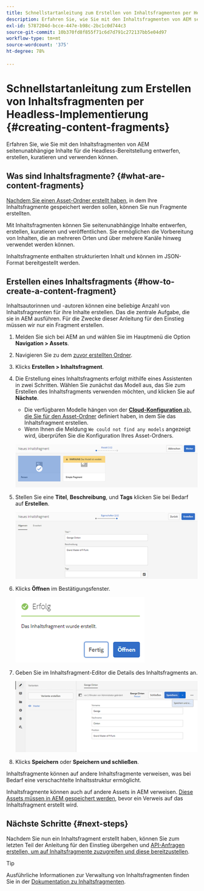 ```yaml
---
title: Schnellstartanleitung zum Erstellen von Inhaltsfragmenten per Headless-Implementierung
description: Erfahren Sie, wie Sie mit den Inhaltsfragmenten von AEM seitenunabhängige Inhalte für die Headless-Bereitstellung entwerfen, erstellen, kuratieren und verwenden können.
exl-id: 5787204d-bcce-447e-b98c-2bc1c0d744c3
source-git-commit: 10b370fd8f855f71c6d7d791c272137bb5e04d97
workflow-type: tm+mt
source-wordcount: '375'
ht-degree: 78%

---
```


# Schnellstartanleitung zum Erstellen von Inhaltsfragmenten per Headless-Implementierung {#creating-content-fragments}

Erfahren Sie, wie Sie mit den Inhaltsfragmenten von AEM seitenunabhängige Inhalte für die Headless-Bereitstellung entwerfen, erstellen, kuratieren und verwenden können.

## Was sind Inhaltsfragmente? {#what-are-content-fragments}

[Nachdem Sie einen Asset-Ordner erstellt haben](create-assets-folder.md), in dem Ihre Inhaltsfragmente gespeichert werden sollen, können Sie nun Fragmente erstellten.

Mit Inhaltsfragmenten können Sie seitenunabhängige Inhalte entwerfen, erstellen, kuratieren und veröffentlichen. Sie ermöglichen die Vorbereitung von Inhalten, die an mehreren Orten und über mehrere Kanäle hinweg verwendet werden können.

Inhaltsfragmente enthalten strukturierten Inhalt und können im JSON-Format bereitgestellt werden.

## Erstellen eines Inhaltsfragments {#how-to-create-a-content-fragment}

Inhaltsautorinnen und -autoren können eine beliebige Anzahl von Inhaltsfragmenten für ihre Inhalte erstellen. Das die zentrale Aufgabe, die sie in AEM ausführen. Für die Zwecke dieser Anleitung für den Einstieg müssen wir nur ein Fragment erstellen.

1. Melden Sie sich bei AEM an und wählen Sie im Hauptmenü die Option **Navigation > Assets**.
1. Navigieren Sie zu dem [zuvor erstellten Ordner](create-assets-folder.md).
1. Klicks **Erstellen > Inhaltsfragment**.
1. Die Erstellung eines Inhaltsfragments erfolgt mithilfe eines Assistenten in zwei Schritten. Wählen Sie zunächst das Modell aus, das Sie zum Erstellen des Inhaltsfragments verwenden möchten, und klicken Sie auf **Nächste**.
   * Die verfügbaren Modelle hängen von der [**Cloud-Konfiguration** ab, die Sie für den Asset-Ordner](create-assets-folder.md) definiert haben, in dem Sie das Inhaltsfragment erstellen.
   * Wenn Ihnen die Meldung `We could not find any models` angezeigt wird, überprüfen Sie die Konfiguration Ihres Asset-Ordners.

   ![Auswählen des Inhaltsfragmentmodells](assets/content-fragment-model-select.png)
1. Stellen Sie eine **Titel**, **Beschreibung**, und **Tags** klicken Sie bei Bedarf auf **Erstellen**.

   ![Inhaltsfragment erstellen](assets/content-fragment-create.png)
1. Klicks **Öffnen** im Bestätigungsfenster.

   ![Bestätigung der Inhaltsfragment-Erstellung ](assets/content-fragment-confirmation.png)
1. Geben Sie im Inhaltsfragment-Editor die Details des Inhaltsfragments an.

   ![Inhaltsfragmente-Editor](assets/content-fragment-edit.png)
1. Klicks **Speichern** oder  **Speichern und schließen**.

Inhaltsfragmente können auf andere Inhaltsfragmente verweisen, was bei Bedarf eine verschachtelte Inhaltsstruktur ermöglicht.

Inhaltsfragmente können auch auf andere Assets in AEM verweisen. [Diese Assets müssen in AEM gespeichert werden](/help/assets/manage-assets.md), bevor ein Verweis auf das Inhaltsfragment erstellt wird.

## Nächste Schritte {#next-steps}

Nachdem Sie nun ein Inhaltsfragment erstellt haben, können Sie zum letzten Teil der Anleitung für den Einstieg übergehen und [API-Anfragen erstellen, um auf Inhaltsfragmente zuzugreifen und diese bereitzustellen](create-api-request.md).

>[!TIP]
>
>Ausführliche Informationen zur Verwaltung von Inhaltsfragmenten finden Sie in der [Dokumentation zu Inhaltsfragmenten](/help/assets/content-fragments/content-fragments.md).

